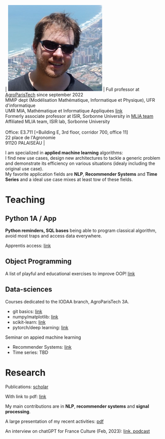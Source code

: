 
| ![ma tête](/resources/vincentRed2.jpg) | Full professor at [AgroParisTech](http://www2.agroparistech.fr) since september 2022 <BR>
MMIP dept (Modélisation Mathématique, Informatique et Physique), UFR d'informatique <BR>
UMR MIA, Mathématique et Informatique Appliquées [link](https://www6.inrae.fr/mia-paris)<BR>
Formerly associate professor at ISIR, Sorbonne University in [MLIA team](https://www.isir.upmc.fr/equipes/mlia/)<BR>
Affiliated MLIA team, ISIR lab, Sorbonne University<BR>
<BR>
Office: E3.711 [=Building E, 3rd floor, corridor 700, office 11]<BR>
22 place de l'Agronomie<BR>
91120 PALAISEAU |



I am specialized in **applied machine learning** algorithms: <BR>I find new use cases, design new architectures to tackle a generic problem and demonstrate its efficiency on various situations (idealy including the original use case).<BR> 
My favorite application fields are **NLP**, **Recommender Systems** and **Time Series** and a ideal use case mixes at least tow of these fields.


# Teaching

## Python 1A / App

**Python reminders, SQL bases** being able to program classical algorithm, avoid most traps and access data everywhere.

Apprentis access: [link](https://ecampus.paris-saclay.fr/enrol/instances.php?id=70409)

## Object Programming

A list of playful and educational exercises to improve OOP! [link](exoOOP.md)

## Data-sciences

Courses dedicated to the IODAA branch, AgroParisTech 3A.

* git basics: [link](https://github.com/vguigue/tuto_git)
* numpy/matplotlib: [link](https://github.com/vguigue/tuto_numpy)
* scikit-learn: [link](https://github.com/vguigue/tuto_sklearn)
* pytorch/deep learning: [link](https://github.com/vguigue/tuto_deep)

Seminar on appied machine learning
* Recommender Systems: [link](https://github.com/vguigue/reco_2019)
* Time series: TBD

# Research

Publications: [scholar](https://scholar.google.com/citations?user=VvFT0nAAAAAJ&hl=fr)

With link to pdf: [link](publis.md)

My main contributions are in **NLP**, **recommender systems** and **signal processing**.

A large presentation of my recent activities: [pdf](/pres/seminaireAgro.pdf)

An interview on chatGPT for France Culture (Feb, 2023): [link, podcast](https://www.radiofrance.fr/franceculture/podcasts/la-science-cqfd/chat-gtp-passe-d-abord-ton-bac-7211542)